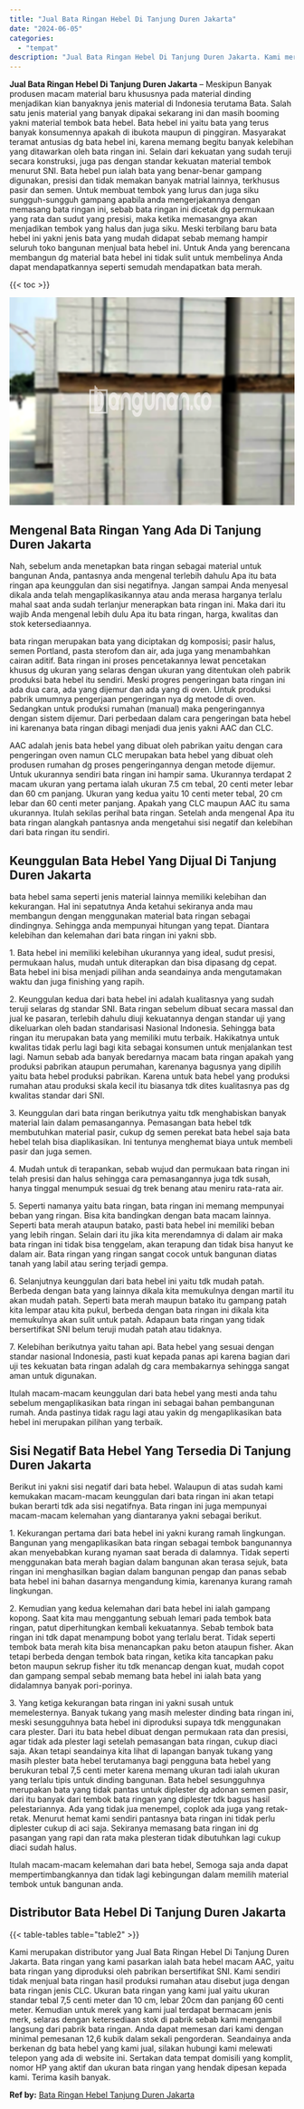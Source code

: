 ```yaml
---
title: "Jual Bata Ringan Hebel Di Tanjung Duren Jakarta"
date: "2024-06-05"
categories: 
  - "tempat"
description: "Jual Bata Ringan Hebel Di Tanjung Duren Jakarta. Kami merupakan distributor yang Jual Bata Ringan Hebel Di Tanjung Duren Jakarta. Bata ringan yang kami pasar..."
---
```


**Jual Bata Ringan Hebel Di Tanjung Duren Jakarta** – Meskipun Banyak produsen macam material baru khususnya pada material dinding menjadikan kian banyaknya jenis material di Indonesia terutama Bata. Salah satu jenis material yang banyak dipakai sekarang ini dan masih booming yakni material tembok bata hebel. Bata hebel ini yaitu bata yang terus banyak konsumennya apakah di ibukota maupun di pinggiran. Masyarakat teramat antusias dg bata hebel ini, karena memang begitu banyak kelebihan yang ditawarkan oleh bata ringan ini. Selain dari kekuatan yang sudah teruji secara konstruksi, juga pas dengan standar kekuatan material tembok menurut SNI. Bata hebel pun ialah bata yang benar-benar gampang digunakan, presisi dan tidak memakan banyak matrial lainnya, terkhusus pasir dan semen. Untuk membuat tembok yang lurus dan juga siku sungguh-sungguh gampang apabila anda mengerjakannya dengan memasang bata ringan ini, sebab bata ringan ini dicetak dg permukaan yang rata dan sudut yang presisi, maka ketika memasangnya akan menjadikan tembok yang halus dan juga siku. Meski terbilang baru bata hebel ini yakni jenis bata yang mudah didapat sebab memang hampir seluruh toko bangunan menjual bata hebel ini. Untuk Anda yang berencana membangun dg material bata hebel ini tidak sulit untuk membelinya Anda dapat mendapatkannya seperti semudah mendapatkan bata merah.

{{< toc >}}

![Jual Bata Ringan Hebel Di Tanjung Duren Jakarta](/images/jual-hebel-murah-12.png)

## Mengenal Bata Ringan Yang Ada Di Tanjung Duren Jakarta

Nah, sebelum anda menetapkan bata ringan sebagai material untuk bangunan Anda, pantasnya anda mengenal terlebih dahulu Apa itu bata ringan apa keunggulan dan sisi negatifnya. Jangan sampai Anda menyesal dikala anda telah mengaplikasikannya atau anda merasa harganya terlalu mahal saat anda sudah terlanjur menerapkan bata ringan ini. Maka dari itu wajib Anda mengenal lebih dulu Apa itu bata ringan, harga, kwalitas dan stok ketersediaannya.

bata ringan merupakan bata yang diciptakan dg komposisi; pasir halus, semen Portland, pasta sterofom dan air, ada juga yang menambahkan cairan aditif. Bata ringan ini proses pencetakannya lewat pencetakan khusus dg ukuran yang selaras dengan ukuran yang ditentukan oleh pabrik produksi bata hebel itu sendiri. Meski progres pengeringan bata ringan ini ada dua cara, ada yang dijemur dan ada yang di oven. Untuk produksi pabrik umumnya pengerjaan pengeringan nya dg metode di oven. Sedangkan untuk produksi rumahan (manual) maka pengeringannya dengan sistem dijemur. Dari perbedaan dalam cara pengeringan bata hebel ini karenanya bata ringan dibagi menjadi dua jenis yakni AAC dan CLC.

AAC adalah jenis bata hebel yang dibuat oleh pabrikan yaitu dengan cara pengeringan oven namun CLC merupakan bata hebel yang dibuat oleh produsen rumahan dg proses pengeringannya dengan metode dijemur. Untuk ukurannya sendiri bata ringan ini hampir sama. Ukurannya terdapat 2 macam ukuran yang pertama ialah ukuran 7.5 cm tebal, 20 centi meter lebar dan 60 cm panjang. Ukuran yang kedua yaitu 10 centi meter tebal, 20 cm lebar dan 60 centi meter panjang. Apakah yang CLC maupun AAC itu sama ukurannya. Itulah sekilas perihal bata ringan. Setelah anda mengenal Apa itu bata ringan alangkah pantasnya anda mengetahui sisi negatif dan kelebihan dari bata ringan itu sendiri.

## Keunggulan Bata Hebel Yang Dijual Di Tanjung Duren Jakarta

bata hebel sama seperti jenis material lainnya memiliki kelebihan dan kekurangan. Hal ini sepatutnya Anda ketahui sekiranya anda mau membangun dengan menggunakan material bata ringan sebagai dindingnya. Sehingga anda mempunyai hitungan yang tepat. Diantara kelebihan dan kelemahan dari bata ringan ini yakni sbb.

1\. Bata hebel ini memiliki kelebihan ukurannya yang ideal, sudut presisi, permukaan halus, mudah untuk diterapkan dan bisa dipasang dg cepat. Bata hebel ini bisa menjadi pilihan anda seandainya anda mengutamakan waktu dan juga finishing yang rapih.

2\. Keunggulan kedua dari bata hebel ini adalah kualitasnya yang sudah teruji selaras dg standar SNI. Bata ringan sebelum dibuat secara massal dan jual ke pasaran, terlebih dahulu diuji kekuatannya dengan standar uji yang dikeluarkan oleh badan standarisasi Nasional Indonesia. Sehingga bata ringan itu merupakan bata yang memiliki mutu terbaik. Hakikatnya untuk kwalitas tidak perlu lagi bagi kita sebagai konsumen untuk menjalankan test lagi. Namun sebab ada banyak beredarnya macam bata ringan apakah yang produksi pabrikan ataupun perumahan, karenanya bagusnya yang dipilih yaitu bata hebel produksi pabrikan. Karena untuk bata hebel yang produksi rumahan atau produksi skala kecil itu biasanya tdk dites kualitasnya pas dg kwalitas standar dari SNI.

3\. Keunggulan dari bata ringan berikutnya yaitu tdk menghabiskan banyak material lain dalam pemasangannya. Pemasangan bata hebel tdk membutuhkan material pasir, cukup dg semen perekat bata hebel saja bata hebel telah bisa diaplikasikan. Ini tentunya menghemat biaya untuk membeli pasir dan juga semen.

4\. Mudah untuk di terapankan, sebab wujud dan permukaan bata ringan ini telah presisi dan halus sehingga cara pemasangannya juga tdk susah, hanya tinggal menumpuk sesuai dg trek benang atau meniru rata-rata air.

5\. Seperti namanya yaitu bata ringan, bata ringan ini memang mempunyai beban yang ringan. Bisa kita bandingkan dengan bata macam lainnya. Seperti bata merah ataupun batako, pasti bata hebel ini memiliki beban yang lebih ringan. Selain dari itu jika kita merendamnya di dalam air maka bata ringan ini tidak bisa tenggelam, akan terapung dan tidak bisa hanyut ke dalam air. Bata ringan yang ringan sangat cocok untuk bangunan diatas tanah yang labil atau sering terjadi gempa.

6\. Selanjutnya keunggulan dari bata hebel ini yaitu tdk mudah patah. Berbeda dengan bata yang lainnya dikala kita memukulnya dengan martil itu akan mudah patah. Seperti bata merah maupun batako itu gampang patah kita lempar atau kita pukul, berbeda dengan bata ringan ini dikala kita memukulnya akan sulit untuk patah. Adapaun bata ringan yang tidak bersertifikat SNI belum teruji mudah patah atau tidaknya.

7\. Kelebihan berikutnya yaitu tahan api. Bata hebel yang sesuai dengan standar nasional Indonesia, pasti kuat kepada panas api karena bagian dari uji tes kekuatan bata ringan adalah dg cara membakarnya sehingga sangat aman untuk digunakan.

Itulah macam-macam keunggulan dari bata hebel yang mesti anda tahu sebelum mengaplikasikan bata ringan ini sebagai bahan pembangunan rumah. Anda pastinya tidak ragu lagi atau yakin dg mengaplikasikan bata hebel ini merupakan pilihan yang terbaik.

## Sisi Negatif Bata Hebel Yang Tersedia Di Tanjung Duren Jakarta

Berikut ini yakni sisi negatif dari bata hebel. Walaupun di atas sudah kami kemukakan macam-macam keunggulan dari bata ringan ini akan tetapi bukan berarti tdk ada sisi negatifnya. Bata ringan ini juga mempunyai macam-macam kelemahan yang diantaranya yakni sebagai berikut.

1\. Kekurangan pertama dari bata hebel ini yakni kurang ramah lingkungan. Bangunan yang mengaplikasikan bata ringan sebagai tembok bangunannya akan menyebabkan kurang nyaman saat berada di dalamnya. Tidak seperti menggunakan bata merah bagian dalam bangunan akan terasa sejuk, bata ringan ini menghasilkan bagian dalam bangunan pengap dan panas sebab bata hebel ini bahan dasarnya mengandung kimia, karenanya kurang ramah lingkungan.

2\. Kemudian yang kedua kelemahan dari bata hebel ini ialah gampang kopong. Saat kita mau menggantung sebuah lemari pada tembok bata ringan, patut diperhitungkan kembali kekuatannya. Sebab tembok bata ringan ini tdk dapat menampung bobot yang terlalu berat. Tidak seperti tembok bata merah kita bisa menancapkan paku beton ataupun fisher. Akan tetapi berbeda dengan tembok bata ringan, ketika kita tancapkan paku beton maupun sekrup fisher itu tdk menancap dengan kuat, mudah copot dan gampang sempal sebab memang bata hebel ini ialah bata yang didalamnya banyak pori-porinya.

3\. Yang ketiga kekurangan bata ringan ini yakni susah untuk memelesternya. Banyak tukang yang masih melester dinding bata ringan ini, meski sesungguhnya bata hebel ini diproduksi supaya tdk menggunakan cara plester. Dari itu bata hebel dibuat dengan permukaan rata dan presisi, agar tidak ada plester lagi setelah pemasangan bata ringan, cukup diaci saja. Akan tetapi seandainya kita lihat di lapangan banyak tukang yang masih plester bata hebel terutamanya bagi pengguna bata hebel yang berukuran tebal 7,5 centi meter karena memang ukuran tadi ialah ukuran yang terlalu tipis untuk dinding bangunan. Bata hebel sesungguhnya merupakan bata yang tidak pantas untuk diplester dg adonan semen pasir, dari itu banyak dari tembok bata ringan yang diplester tdk bagus hasil pelestariannya. Ada yang tidak jua menempel, coplok ada juga yang retak-retak. Menurut hemat kami sendiri pantasnya bata ringan ini tidak perlu diplester cukup di aci saja. Sekiranya memasang bata ringan ini dg pasangan yang rapi dan rata maka plesteran tidak dibutuhkan lagi cukup diaci sudah halus.

Itulah macam-macam kelemahan dari bata hebel, Semoga saja anda dapat mempertimbangkannya dan tidak lagi kebingungan dalam memilih material tembok untuk bangunan anda.

## Distributor Bata Hebel Di Tanjung Duren Jakarta

{{< table-tables table="table2" >}}

Kami merupakan distributor yang Jual Bata Ringan Hebel Di Tanjung Duren Jakarta. Bata ringan yang kami pasarkan ialah bata hebel macam AAC, yaitu bata ringan yang diproduksi oleh pabrikan bersertifikat SNI. Kami sendiri tidak menjual bata ringan hasil produksi rumahan atau disebut juga dengan bata ringan jenis CLC. Ukuran bata ringan yang kami jual yaitu ukuran standar tebal 7,5 centi meter dan 10 cm, lebar 20cm dan panjang 60 centi meter. Kemudian untuk merek yang kami jual terdapat bermacam jenis merk, selaras dengan ketersediaan stok di pabrik sebab kami mengambil langsung dari pabrik bata ringan. Anda dapat memesan dari kami dengan minimal pemesanan 12,6 kubik dalam sekali pengorderan. Seandainya anda berkenan dg bata hebel yang kami jual, silakan hubungi kami melewati telepon yang ada di website ini. Sertakan data tempat domisili yang komplit, nomor HP yang aktif dan ukuran bata ringan yang hendak dipesan kepada kami. Terima kasih banyak.

**Ref by:** [Bata Ringan Hebel Tanjung Duren Jakarta](https://id.wikipedia.org/wiki/Bata)
